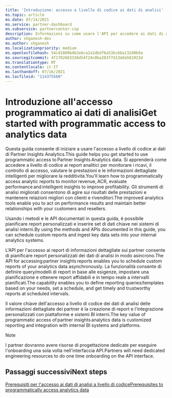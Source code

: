 ```yaml
---
title: 'Introduzione: accesso a livello di codice ai dati di analisi'
ms.topic: article
ms.date: 07/14/2021
ms.service: partner-dashboard
ms.subservice: partnercenter-csp
description: Informazioni su come usare l'API per accedere ai dati di analisi delle informazioni dettagliate dei partner.
author: shganesh-dev
ms.author: shganesh
ms.localizationpriority: medium
ms.openlocfilehash: 54cd1809b4b2e6ca2a1dbdf6a53bc6ba132d0b9a
ms.sourcegitcommit: 4f1702683336d54f24c0ba283f7d13dda581923d
ms.translationtype: MT
ms.contentlocale: it-IT
ms.lasthandoff: 07/16/2021
ms.locfileid: "114375560"
---
```

# <a name="get-started-with-programmatic-access-to-analytics-data"></a><span data-ttu-id="5ac2e-103">Introduzione all'accesso programmatico ai dati di analisi</span><span class="sxs-lookup"><span data-stu-id="5ac2e-103">Get started with programmatic access to analytics data</span></span>

<span data-ttu-id="5ac2e-104">Questa guida consente di iniziare a usare l'accesso a livello di codice ai dati di Partner Insights Analytics.</span><span class="sxs-lookup"><span data-stu-id="5ac2e-104">This guide helps you get started to use programmatic access to Partner Insights Analytics data.</span></span> <span data-ttu-id="5ac2e-105">Si apprenderà come accedere a livello di codice ai report analitici per monitorare i ricavi, il controllo di accesso, valutare le prestazioni e le informazioni dettagliate intelligenti per migliorare la redditività.</span><span class="sxs-lookup"><span data-stu-id="5ac2e-105">You'll learn how to programmatically access analytic reports to monitor revenue, ACR, evaluate performance and intelligent insights to improve profitability.</span></span> <span data-ttu-id="5ac2e-106">Gli strumenti di analisi migliorati consentono di agire sui risultati delle prestazioni e mantenere relazioni migliori con clienti e rivenditori.</span><span class="sxs-lookup"><span data-stu-id="5ac2e-106">The improved analytics tools enable you to act on performance results and maintain better relationships with your customers and resellers.</span></span>  

<span data-ttu-id="5ac2e-107">Usando i metodi e le API documentati in questa guida, è possibile pianificare report personalizzati e inserire set di dati chiave nei sistemi di analisi interni.</span><span class="sxs-lookup"><span data-stu-id="5ac2e-107">By using the methods and APIs documented in this guide, you can schedule custom reports and ingest key data sets into your internal analytics systems.</span></span>

<span data-ttu-id="5ac2e-108">L'API per l'accesso ai report di informazioni dettagliate sui partner consente di pianificare report personalizzati dei dati di analisi in modo asincrono.</span><span class="sxs-lookup"><span data-stu-id="5ac2e-108">The API for accessing partner insights reports enables you to schedule custom reports of your analytics data asynchronously.</span></span> <span data-ttu-id="5ac2e-109">La funzionalità consente di definire query/modelli di report in base alle esigenze, impostare una pianificazione e ottenere report affidabili e in tempo reale a intervalli pianificati.</span><span class="sxs-lookup"><span data-stu-id="5ac2e-109">The capability enables you to define reporting queries/templates based on your needs, set a schedule, and get timely and trustworthy reports at scheduled intervals.</span></span>

<span data-ttu-id="5ac2e-110">Il valore chiave dell'accesso a livello di codice dei dati di analisi delle informazioni dettagliate dei partner è la creazione di report e l'integrazione personalizzati con piattaforme e sistemi BI interni.</span><span class="sxs-lookup"><span data-stu-id="5ac2e-110">The key value of programmatic access of partner insights analytics data is customized reporting and integration with internal BI systems and platforms.</span></span>

> [!NOTE]
> <span data-ttu-id="5ac2e-111">I partner dovranno avere risorse di progettazione dedicate per eseguire l'onboarding una sola volta nell'interfaccia API.</span><span class="sxs-lookup"><span data-stu-id="5ac2e-111">Partners will need dedicated engineering resources to do one time onboarding on the API interface.</span></span>

## <a name="next-steps"></a><span data-ttu-id="5ac2e-112">Passaggi successivi</span><span class="sxs-lookup"><span data-stu-id="5ac2e-112">Next steps</span></span>

[<span data-ttu-id="5ac2e-113">Prerequisiti per l'accesso ai dati di analisi a livello di codice</span><span class="sxs-lookup"><span data-stu-id="5ac2e-113">Prerequisites to programmatically access analytics data</span></span>](insights-programmatic-prerequisites.md)